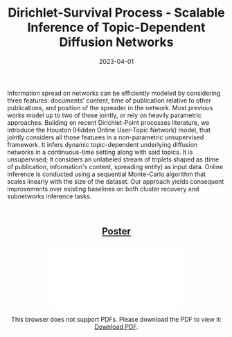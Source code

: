 ﻿---
layout: post
type: communication
support: powerpoint
link: https://arxiv.org/abs/2212.05996
title: Dirichlet-Survival Process - Scalable Inference of Topic-Dependent Diffusion Networks
authors: <b>G. Poux-Médard</b>, J. Velcin, S. Loudcher
journal: ECIR
year: 2023
doi: 10.1007/978-3-031-28238-6_47
date: 2023-04-01
description: # Add post description (optional)
img: articles/covers/30_Houston_poster.jpg
fig-caption: By jointly considering author, content and publication date in a sequential data stream, the Dirichlet-Survival process
 recovers topic-dependent diffusion networks, whose edges are weighted over time.
tags: [spreading process, network inference, clustering, bayesian nonparametrics]
---

Information spread on networks can be efficiently modeled by considering three features: documents' 
content, time of publication relative to other publications, and position of the spreader in the 
network. Most previous works model up to two of those jointly, or rely on heavily parametric 
approaches. Building on recent Dirichlet-Point processes literature, we introduce the Houston 
(Hidden Online User-Topic Network) model, that jointly considers all those features in a non-parametric 
unsupervised framework. It infers dynamic topic-dependent underlying diffusion networks in a 
continuous-time setting along with said topics. It is unsupervised; it considers an unlabeled 
stream of triplets shaped as (time of publication, information's content, spreading 
entity) as input data. Online inference is conducted using a sequential Monte-Carlo algorithm 
that scales linearly with the size of the dataset. Our approach yields consequent improvements 
over existing baselines on both cluster recovery and subnetworks inference tasks. 

<br>

## <center><u>Poster</u></center>
<center>
<object data="/assets/img/articles/Houston/Poster.pdf" type="application/pdf" width="100%" height="700px">
    <embed src="/assets/img/articles/Houston/Poster.pdf">
        <p>This browser does not support PDFs. Please download the PDF to view it: <a href="/assets/img/articles/Houston/Poster.pdf">Download PDF</a>.</p>
</object>
</center>
